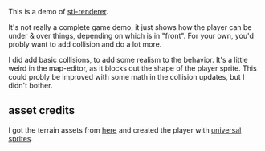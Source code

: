 This is a demo of [sti-renderer](https://github.com/notnullgames/sti-renderer).

It's not really a complete game demo, it just shows how the player can be under & over things, depending on which is in "front". For your own, you'd probly want to add collision and do a lot more.

I did add basic collisions, to add some realism to the behavior. It's a little weird in the map-editor, as it blocks out the shape of the player sprite. This could probly be improved with some math in the collision updates, but I didn't bother.

## asset credits

I got the terrain assets from [here](https://opengameart.org/content/lpc-tile-atlas) and created the player with [universal sprites](https://notnullgames.github.io/universal-sprites/).
